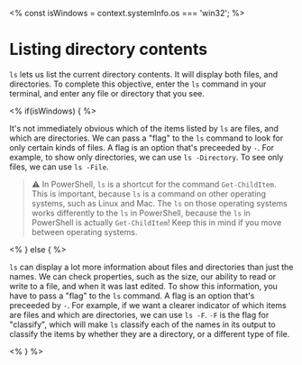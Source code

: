 <% const isWindows = context.systemInfo.os === 'win32'; %>

# Listing directory contents

`ls` lets us list the current directory contents. It will display both files, and directories. To complete this objective, enter the `ls` command in your terminal, and enter any file or directory that you see.

<% if(isWindows) { %>

It's not immediately obvious which of the items listed by `ls` are files, and which are directories. We can pass a "flag" to the `ls` command to look for only certain kinds of files. A flag is an option that's preceeded by `-`. For example, to show only directories, we can use `ls -Directory`. To see only files, we can use `ls -File`.

> ⚠️ In PowerShell, `ls` is a shortcut for the command `Get-ChildItem`. This is important, because `ls` is a command on other operating systems, such as Linux and Mac. The `ls` on those operating systems works differently to the `ls` in PowerShell, because the `ls` in PowerShell is actually `Get-ChildItem`! Keep this in mind if you move between operating systems.

<% } else { %>

`ls` can display a lot more information about files and directories than just the names. We can check properties, such as the size, our ability to read or write to a file, and when it was last edited. To show this information, you have to pass a "flag" to the `ls` command. A flag is an option that's preceeded by `-`. For example, if we want a clearer indicator of which items are files and which are directories, we can use `ls -F`. `-F` is the flag for "classify", which will make `ls` classify each of the names in its output to classify the items by whether they are a directory, or a different type of file.

<% } %>
